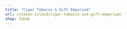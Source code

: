 ```yaml
---
title: "Cigar Tobacco & Gift Emporium"
url: /staten-island/cigar-tobacco-und-gift-emporium/
shop: Tabak
---
```

